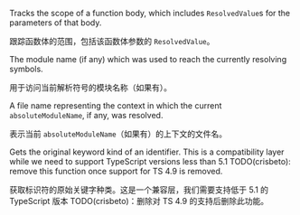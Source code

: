 Tracks the scope of a function body, which includes `ResolvedValue`s for the parameters of that
body.

跟踪函数体的范围，包括该函数体参数的 `ResolvedValue`。

The module name \(if any\) which was used to reach the currently resolving symbols.

用于访问当前解析符号的模块名称（如果有）。

A file name representing the context in which the current `absoluteModuleName`, if any, was
resolved.

表示当前 `absoluteModuleName`（如果有）的上下文的文件名。

Gets the original keyword kind of an identifier. This is a compatibility
layer while we need to support TypeScript versions less than 5.1
TODO\(crisbeto\): remove this function once support for TS 4.9 is removed.

获取标识符的原始关键字种类。这是一个兼容层，我们需要支持低于 5.1 的 TypeScript 版本 TODO\(crisbeto\)：删除对 TS 4.9 的支持后删除此功能。